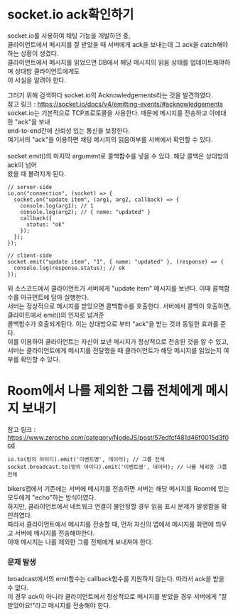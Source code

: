 # socket.io ack확인하기

socket.io를 사용하여 채팅 기능을 개발하던 중,<br>
클라이언트에서 메시지를 잘 받았을 때 서버에게 ack을 보내는데 그 ack을 catch해야 하는 상황이 생겼다.<br>
클라이언트에서 메시지를 읽었으면 DB에서 해당 메시지의 읽음 상태를 업데이트해야하며 상대방 클라이언트에게도<br>
이 사실을 알려야 한다.<br>

그러기 위해 검색하다 socket.io의 Acknowledgements라는 것을 발견하였다.<br>
참고 링크 : https://socket.io/docs/v4/emitting-events/#acknowledgements<br>
socket.io는 기본적으로 TCP프로토콜을 사용한다. 때문에 메시지를 전송하고 이에대한 "ack"을 보내<br>
end-to-end간에 신뢰성 있는 통신을 보장한다.<br>
여기서의 "ack"을 이용하면 채팅 메시지의 읽음여부를 서버에서 확인할 수 있다.<br>
<br>
socket.emit()의 마지막 argument로 콜백함수를 넣을 수 있다. 해당 콜백은 상대방의 ack이 넘어<br>
왔을 때 불려지게 된다.<br>

```
// server-side
io.on("connection", (socket) => {
  socket.on("update item", (arg1, arg2, callback) => {
    console.log(arg1); // 1
    console.log(arg2); // { name: "updated" }
    callback({
      status: "ok"
    });
  });
});

// client-side
socket.emit("update item", "1", { name: "updated" }, (response) => {
  console.log(response.status); // ok
});
```
위 소스코드에서 클라이언트가 서버에게 "update item" 메시지를 보낸다. 이때 콜백함수를 아규먼트에 담아 실행한다.<br>
서버는 정상적으로 메시지를 받았으면 콜백함수를 호출한다. 서버에서 콜백이 호출하면, 클라이트에서 emit()의 인자로 넘겨준<br>
콜백함수가 호출되게된다. 이는 상대방으로 부터 "ack"을 받는 것과 동일한 효과를 준다.<br>
이를 이용하여 클라이언트는 자신이 보낸 메시지가 정상적으로 전송된 것을 알 수 있고,<br>
서버는 클라이언트에게 메시지를 전달했을 때 클라이언트가 해당 메시지를 읽었는지 여부를 확인할 수 있다.

# Room에서 나를 제외한 그룹 전체에게 메시지 보내기
참고 링크 : https://www.zerocho.com/category/NodeJS/post/57edfcf481d46f0015d3f0cd<br>
```
io.to(방의 아이디).emit('이벤트명', 데이터); // 그룹 전체
socket.broadcast.to(방의 아이디).emit('이벤트명', 데이터); // 나를 제외한 그룹 전체
```

bikers앱에서 기존에는 서버에 메시지를 전송하면 서버는 해당 메시지를 Room에 있는 모두에게 "echo"하는 방식이였다.<br>
하지만, 클라이언트에서 네트워크 연결이 불안정할 경우 읽음 표시 문제가 발생함을 확인하였다.<br>
따라서 클라이언트에서 메시지를 전송할 때, 먼저 자신의 앱에서 메시지를 화면에 띄우고 서버에 메시지를 전송해야한다.<br>
이때 메시지는 나를 제외한 그룹 전체에게 보내져야 한다.<br>

### 문제 발생
broadcast에서의 emit함수는 callback함수를 지원하지 않는다. 따라서 ack을 받을 수 없다.<br>
이 경우 ack이 아니라 클라이언트에서 정상적으로 메시지를 받았을 경우 서버에게 "잘 받았어요!"라고 메시지를 전송해야 한다.<br>
